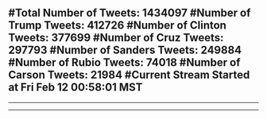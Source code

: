#Total Number of Tweets: 1434097 
#Number of Trump Tweets: 412726
#Number of Clinton Tweets: 377699
#Number of Cruz Tweets: 297793
#Number of Sanders Tweets: 249884
#Number of Rubio Tweets: 74018
#Number of Carson Tweets: 21984
#Current Stream Started at Fri Feb 12 00:58:01 MST
---
---
---
